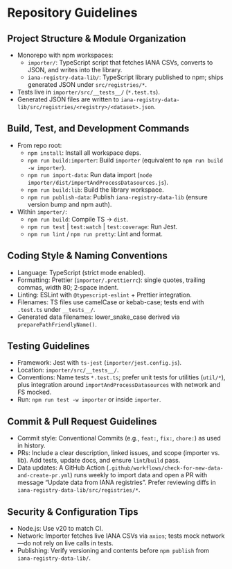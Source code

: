 # Repository Guidelines

## Project Structure & Module Organization
- Monorepo with npm workspaces:
  - `importer/`: TypeScript script that fetches IANA CSVs, converts to JSON, and writes into the library.
  - `iana-registry-data-lib/`: TypeScript library published to npm; ships generated JSON under `src/registries/*`.
- Tests live in `importer/src/__tests__/` (`*.test.ts`).
- Generated JSON files are written to `iana-registry-data-lib/src/registries/<registry>/<dataset>.json`.

## Build, Test, and Development Commands
- From repo root:
  - `npm install`: Install all workspace deps.
  - `npm run build:importer`: Build `importer` (equivalent to `npm run build -w importer`).
  - `npm run import-data`: Run data import (`node importer/dist/importAndProcessDatasources.js`).
  - `npm run build:lib`: Build the library workspace.
  - `npm run publish-data`: Publish `iana-registry-data-lib` (ensure version bump and npm auth).
- Within `importer/`:
  - `npm run build`: Compile TS → `dist`.
  - `npm run test` | `test:watch` | `test:coverage`: Run Jest.
  - `npm run lint` / `npm run pretty`: Lint and format.

## Coding Style & Naming Conventions
- Language: TypeScript (strict mode enabled).
- Formatting: Prettier (`importer/.prettierrc`): single quotes, trailing commas, width 80; 2‑space indent.
- Linting: ESLint with `@typescript-eslint` + Prettier integration.
- Filenames: TS files use camelCase or kebab-case; tests end with `.test.ts` under `__tests__/`.
- Generated data filenames: lower_snake_case derived via `preparePathFriendlyName()`.

## Testing Guidelines
- Framework: Jest with `ts-jest` (`importer/jest.config.js`).
- Location: `importer/src/__tests__/`.
- Conventions: Name tests `*.test.ts`; prefer unit tests for utilities (`util/*`), plus integration around `importAndProcessDatasources` with network and FS mocked.
- Run: `npm run test -w importer` or inside `importer`.

## Commit & Pull Request Guidelines
- Commit style: Conventional Commits (e.g., `feat:`, `fix:`, `chore:`) as used in history.
- PRs: Include a clear description, linked issues, and scope (importer vs. lib). Add tests, update docs, and ensure `lint`/`build` pass.
- Data updates: A GitHub Action (`.github/workflows/check-for-new-data-and-create-pr.yml`) runs weekly to import data and open a PR with message “Update data from IANA registries”. Prefer reviewing diffs in `iana-registry-data-lib/src/registries/*`.

## Security & Configuration Tips
- Node.js: Use v20 to match CI.
- Network: Importer fetches live IANA CSVs via `axios`; tests mock network—do not rely on live calls in tests.
- Publishing: Verify versioning and contents before `npm publish` from `iana-registry-data-lib/`.
